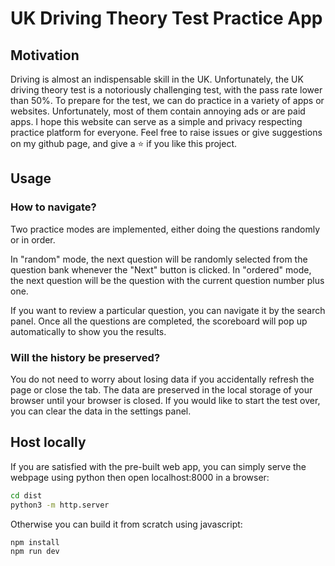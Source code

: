 # UK Driving Theory Test Practice App
## Motivation
Driving is almost an indispensable skill in the UK. Unfortunately, the UK driving theory test is a notoriously
challenging test, with the pass rate lower than 50%. To prepare for the test, we can do practice in a variety of
apps or websites. Unfortunately, most of them contain annoying ads or are paid apps. I hope this website
can serve as a simple and privacy respecting practice platform for everyone. Feel free to raise issues or give
suggestions on my github page, and give a :star: if you like this project.

## Usage 
### How to navigate?
Two practice modes are implemented, either doing the questions randomly or in order. 

In "random" mode, the next question will be randomly selected from the question bank whenever the "Next" button is clicked. In "ordered" mode, the next question will be the question with the current question number plus one. 

If you want to review a particular question, you can navigate it by the search panel. Once all the questions are completed, the scoreboard will pop up automatically to show you the results. 

### Will the history be preserved?
You do not need to worry about losing data if you accidentally refresh the page or close the tab. The data are preserved in the local storage of your browser until your browser is closed. If you would like to start the test over, you can clear the data in the settings panel.

## Host locally
If you are satisfied with the pre-built web app, you can simply serve the webpage using python then open localhost:8000 in a browser:
```sh
cd dist
python3 -m http.server
```

Otherwise you can build it from scratch using javascript:
```sh
npm install
npm run dev
```
